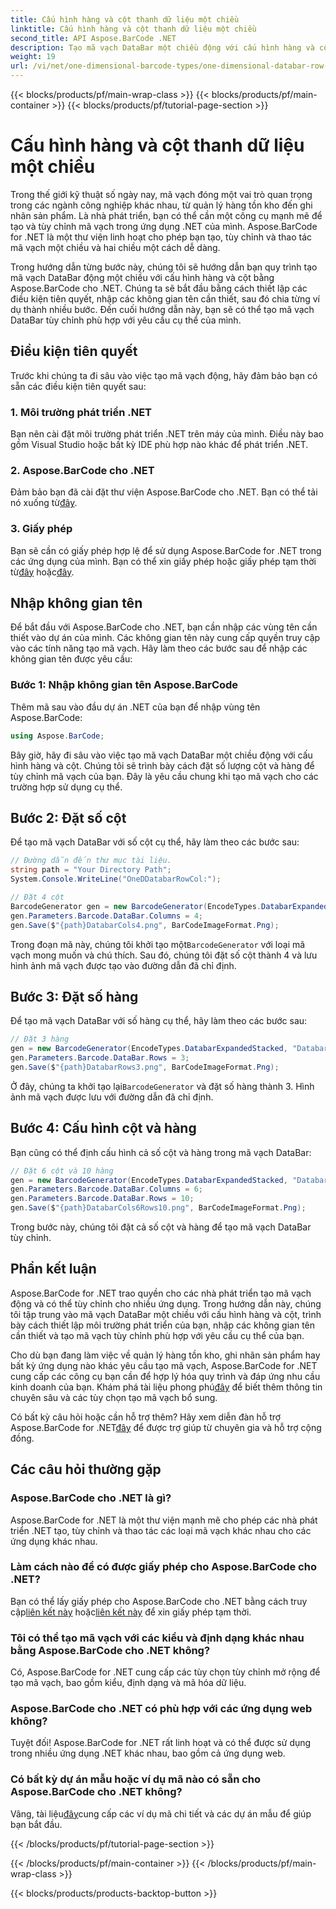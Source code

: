 ```yaml
---
title: Cấu hình hàng và cột thanh dữ liệu một chiều
linktitle: Cấu hình hàng và cột thanh dữ liệu một chiều
second_title: API Aspose.BarCode .NET
description: Tạo mã vạch DataBar một chiều động với cấu hình hàng và cột trong .NET bằng Aspose.BarCode cho .NET. Tùy chỉnh được thực hiện dễ dàng!
weight: 19
url: /vi/net/one-dimensional-barcode-types/one-dimensional-databar-row-column-configuration/
---
```


{{< blocks/products/pf/main-wrap-class >}}
{{< blocks/products/pf/main-container >}}
{{< blocks/products/pf/tutorial-page-section >}}

# Cấu hình hàng và cột thanh dữ liệu một chiều


Trong thế giới kỹ thuật số ngày nay, mã vạch đóng một vai trò quan trọng trong các ngành công nghiệp khác nhau, từ quản lý hàng tồn kho đến ghi nhãn sản phẩm. Là nhà phát triển, bạn có thể cần một công cụ mạnh mẽ để tạo và tùy chỉnh mã vạch trong ứng dụng .NET của mình. Aspose.BarCode for .NET là một thư viện linh hoạt cho phép bạn tạo, tùy chỉnh và thao tác mã vạch một chiều và hai chiều một cách dễ dàng.

Trong hướng dẫn từng bước này, chúng tôi sẽ hướng dẫn bạn quy trình tạo mã vạch DataBar động một chiều với cấu hình hàng và cột bằng Aspose.BarCode cho .NET. Chúng ta sẽ bắt đầu bằng cách thiết lập các điều kiện tiên quyết, nhập các không gian tên cần thiết, sau đó chia từng ví dụ thành nhiều bước. Đến cuối hướng dẫn này, bạn sẽ có thể tạo mã vạch DataBar tùy chỉnh phù hợp với yêu cầu cụ thể của mình.

## Điều kiện tiên quyết

Trước khi chúng ta đi sâu vào việc tạo mã vạch động, hãy đảm bảo bạn có sẵn các điều kiện tiên quyết sau:

### 1. Môi trường phát triển .NET

Bạn nên cài đặt môi trường phát triển .NET trên máy của mình. Điều này bao gồm Visual Studio hoặc bất kỳ IDE phù hợp nào khác để phát triển .NET.

### 2. Aspose.BarCode cho .NET

 Đảm bảo bạn đã cài đặt thư viện Aspose.BarCode cho .NET. Bạn có thể tải nó xuống từ[đây](https://releases.aspose.com/barcode/net/).

### 3. Giấy phép

 Bạn sẽ cần có giấy phép hợp lệ để sử dụng Aspose.BarCode for .NET trong các ứng dụng của mình. Bạn có thể xin giấy phép hoặc giấy phép tạm thời từ[đây](https://purchase.aspose.com/buy) hoặc[đây](https://purchase.aspose.com/temporary-license/).

## Nhập không gian tên

Để bắt đầu với Aspose.BarCode cho .NET, bạn cần nhập các vùng tên cần thiết vào dự án của mình. Các không gian tên này cung cấp quyền truy cập vào các tính năng tạo mã vạch. Hãy làm theo các bước sau để nhập các không gian tên được yêu cầu:

### Bước 1: Nhập không gian tên Aspose.BarCode

Thêm mã sau vào đầu dự án .NET của bạn để nhập vùng tên Aspose.BarCode:

```csharp
using Aspose.BarCode;
```

Bây giờ, hãy đi sâu vào việc tạo mã vạch DataBar một chiều động với cấu hình hàng và cột. Chúng tôi sẽ trình bày cách đặt số lượng cột và hàng để tùy chỉnh mã vạch của bạn. Đây là yêu cầu chung khi tạo mã vạch cho các trường hợp sử dụng cụ thể.

## Bước 2: Đặt số cột

Để tạo mã vạch DataBar với số cột cụ thể, hãy làm theo các bước sau:

```csharp
// Đường dẫn đến thư mục tài liệu.
string path = "Your Directory Path";
System.Console.WriteLine("OneDDatabarRowCol:");

// Đặt 4 cột
BarcodeGenerator gen = new BarcodeGenerator(EncodeTypes.DatabarExpandedStacked, "Databar Expanded Stacked long");
gen.Parameters.Barcode.DataBar.Columns = 4;
gen.Save($"{path}DatabarCols4.png", BarCodeImageFormat.Png);
```

 Trong đoạn mã này, chúng tôi khởi tạo một`BarcodeGenerator` với loại mã vạch mong muốn và chú thích. Sau đó, chúng tôi đặt số cột thành 4 và lưu hình ảnh mã vạch được tạo vào đường dẫn đã chỉ định.

## Bước 3: Đặt số hàng

Để tạo mã vạch DataBar với số hàng cụ thể, hãy làm theo các bước sau:

```csharp
// Đặt 3 hàng
gen = new BarcodeGenerator(EncodeTypes.DatabarExpandedStacked, "Databar Expanded Stacked long");
gen.Parameters.Barcode.DataBar.Rows = 3;
gen.Save($"{path}DatabarRows3.png", BarCodeImageFormat.Png);
```

 Ở đây, chúng ta khởi tạo lại`BarcodeGenerator` và đặt số hàng thành 3. Hình ảnh mã vạch được lưu với đường dẫn đã chỉ định.

## Bước 4: Cấu hình cột và hàng

Bạn cũng có thể định cấu hình cả số cột và hàng trong mã vạch DataBar:

```csharp
// Đặt 6 cột và 10 hàng
gen = new BarcodeGenerator(EncodeTypes.DatabarExpandedStacked, "Databar Expanded Stacked long");
gen.Parameters.Barcode.DataBar.Columns = 6;
gen.Parameters.Barcode.DataBar.Rows = 10;
gen.Save($"{path}DatabarCols6Rows10.png", BarCodeImageFormat.Png);
```

Trong bước này, chúng tôi đặt cả số cột và hàng để tạo mã vạch DataBar tùy chỉnh.

## Phần kết luận

Aspose.BarCode for .NET trao quyền cho các nhà phát triển tạo mã vạch động và có thể tùy chỉnh cho nhiều ứng dụng. Trong hướng dẫn này, chúng tôi tập trung vào mã vạch DataBar một chiều với cấu hình hàng và cột, trình bày cách thiết lập môi trường phát triển của bạn, nhập các không gian tên cần thiết và tạo mã vạch tùy chỉnh phù hợp với yêu cầu cụ thể của bạn.

 Cho dù bạn đang làm việc về quản lý hàng tồn kho, ghi nhãn sản phẩm hay bất kỳ ứng dụng nào khác yêu cầu tạo mã vạch, Aspose.BarCode for .NET cung cấp các công cụ bạn cần để hợp lý hóa quy trình và đáp ứng nhu cầu kinh doanh của bạn. Khám phá tài liệu phong phú[đây](https://reference.aspose.com/barcode/net/) để biết thêm thông tin chuyên sâu và các tùy chọn tạo mã vạch bổ sung.

Có bất kỳ câu hỏi hoặc cần hỗ trợ thêm? Hãy xem diễn đàn hỗ trợ Aspose.BarCode for .NET[đây](https://forum.aspose.com/c/barcode/13) để được trợ giúp từ chuyên gia và hỗ trợ cộng đồng.

## Các câu hỏi thường gặp

### Aspose.BarCode cho .NET là gì?
Aspose.BarCode for .NET là một thư viện mạnh mẽ cho phép các nhà phát triển .NET tạo, tùy chỉnh và thao tác các loại mã vạch khác nhau cho các ứng dụng khác nhau.

### Làm cách nào để có được giấy phép cho Aspose.BarCode cho .NET?
 Bạn có thể lấy giấy phép cho Aspose.BarCode cho .NET bằng cách truy cập[liên kết này](https://purchase.aspose.com/buy) hoặc[liên kết này](https://purchase.aspose.com/temporary-license/) để xin giấy phép tạm thời.

### Tôi có thể tạo mã vạch với các kiểu và định dạng khác nhau bằng Aspose.BarCode cho .NET không?
Có, Aspose.BarCode for .NET cung cấp các tùy chọn tùy chỉnh mở rộng để tạo mã vạch, bao gồm kiểu, định dạng và mã hóa dữ liệu.

### Aspose.BarCode cho .NET có phù hợp với các ứng dụng web không?
Tuyệt đối! Aspose.BarCode for .NET rất linh hoạt và có thể được sử dụng trong nhiều ứng dụng .NET khác nhau, bao gồm cả ứng dụng web.

### Có bất kỳ dự án mẫu hoặc ví dụ mã nào có sẵn cho Aspose.BarCode cho .NET không?
 Vâng, tài liệu[đây](https://reference.aspose.com/barcode/net/)cung cấp các ví dụ mã chi tiết và các dự án mẫu để giúp bạn bắt đầu.



{{< /blocks/products/pf/tutorial-page-section >}}

{{< /blocks/products/pf/main-container >}}
{{< /blocks/products/pf/main-wrap-class >}}

{{< blocks/products/products-backtop-button >}}
